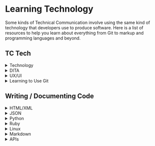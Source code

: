 # Learning Technology

Some kinds of Technical Communication involve using the same kind of technology that developers use to produce software. Here is a list of resources to help you learn about everything from Git to markup and programming languages and beyond.

## TC Tech

<details>
<summary>Technology</summary>

* [Stack Overflow](https://stackoverflow.com/) - A public platform building the definitive collection of coding questions & answers.
* [How Stuff Works](https://www.howstuffworks.com/) 
* [IEEE](https://www.ieee.org/) - The world's largest technical professional organization for the advancement of technology.
</details>




<details>
<summary>DITA</summary>

* [What is DITA and Why Should You Care?](https://learningsolutionsmag.com/articles/524/what-is-dita-and-why-should-you-care)
* [When to use the Concept, Task, and Reference types in DITA ](https://heretto.com/when-to-use-the-concept-task-and-reference-types-in-dita/)
* [DITA Tools ](http://ww25.ditaworld.com/?subid1=20220216-0934-581d-bf37-25e165ae50e4#tool)
* [DITA Conref Overview ](https://www.oxygenxml.com/dita/1.3/specs/archSpec/base/conref-overview.html)
</details>


<details>
<summary>UX/UI</summary>

* [Uxbites](https://www.instagram.com/uxbites/')
* [Aesthetic-Usability Effect](https://lawsofux.com/aesthetic-usability-effect.html)
* [Humane by Design](https://humanebydesign.com/principles/empowering/)
* [UX workshops](https://smashingconf.com/)
* [What Are Heuristics?](https://www.verywellmind.com/what-is-a-heuristic-2795235)
</details>


<details>
<summary>Learning to Use Git</summary>

* [The Git Parable](https://tom.preston-werner.com/2009/05/19/the-git-parable.html) - Tom Preston-Werner
* [The Git Parable - a different approach to understanding Git](https://www.youtube.com/watch?v=jm7QsI-nNjk) - Johan Herland
* [Learn Git Branching](https://learngitbranching.js.org/)
* Git from the inside out ([article](https://maryrosecook.com/blog/post/git-from-the-inside-out)) ([video](https://www.youtube.com/watch?v=fCtZWGhQBvo)) - Mary Rose Cook
* [Git](https://www.writethedocs.org/topics/#git) - Write the Docs
* [Getting Git Right](https://www.atlassian.com/git)
* [Gitflow Cheat Sheet](https://danielkummer.github.io/git-flow-cheatsheet/)
* [GitHub CLI manual](https://cli.github.com/manual/)
* [Gitpod](https://www.gitpod.io/) - Continuously builds your git branches like a CI server so that you can start coding right away.
* [GitHub Courses ](https://lab.github.com/)
* [Git and GitHub for Beginners](https://www.youtube.com/watch?v=RGOj5yH7evk) - Crash Course
* [Git Troubleshooting](https://ohshitgit.com/)
* [How to Write a Git Commit Message ](https://cbea.ms/git-commit/)
* [How to write a readable README file](https://www.writethedocs.org/videos/na/2016/write-the-readable-readme-daniel-beck/)
* README file [template](https://www.drupal.org/docs/develop/managing-a-drupalorg-theme-module-or-distribution-project/documenting-your-project/readme-template)
* How to make a [README file](https://www.makeareadme.com/)
* [What are GitHub Actions ](https://dev.to/github/what-are-github-actions-3pml)
* [Open Source GitHub Docs ](https://github.blog/2020-10-07-github-docs-are-now-open-source/)
* [How to Contribute to GitHub Open Source Projects ](https://www.firsttimersonly.com/)
* [Git Cheat Sheet](https://education.github.com/git-cheat-sheet-education.pdf) - The most important and commonly used Git commands
* [Pro Git ](https://git-scm.com/book/en/v2)- A free online copy of the book by Scott Chacon and Ben Straub.
* [Learn Git](https://www.codecademy.com/learn/learn-git) - A Codecademy course for learning to use Git.
* [How to change user.email & user.name for each repository differently](https://crunchify.com/how-to-set-github-user-name-and-user-email-per-repository-different-config-for-different-repository/)
* [Setup Git with multiple config](https://itnext.io/setup-git-with-multiple-configs-9b4111d6928c)
* How to Contribute to an Open Source Project on GitHub ([course](https://egghead.io/courses/how-to-contribute-to-an-open-source-project-on-github))
* GitLab [Docs](https://docs.gitlab.com/) - A searchable docs portal. 
</details>


## Writing / Documenting Code 

<details>
<summary>HTML/XML</summary>

* [XML Building Blocks ](https://www.w3schools.com/xml/xml_dtd_building.asp#:~:text=Elements%20are%20the%20main%20building%20blocks%20of%20both%20XML%20and%20HTML%20documents.&text=Examples%20of%20XML%20elements%20could,br%22%20and%20%22img%22)
* [XML Elements vs. Attributes](https://www.w3schools.com/xml/xml_dtd_el_vs_attr.asp)
* [HTML Value Attribute](https://www.w3schools.com/tags/att_value.asp)
* [HTML Tutorial](https://www.w3schools.com/html/)
* [XML Tutorial](https://www.w3schools.com/xml/)
* [HTML Character Entities Cheat Sheet ](https://cheatography.com/davechild/cheat-sheets/html-character-entities/)
* [XML Elements Cheat Sheet](https://cheatography.com/nqramjets/cheat-sheets/xml-1-0/)
</details>

<details>
<summary>JSON</summary>

* [An introduction to JSON ](https://www.w3schools.com/js/js_json_intro.asp)
* [Working with JSON ](https://developer.mozilla.org/en-US/docs/Learn/JavaScript/Objects/JSON)
* [JSON data set sample](https://opensource.adobe.com/Spry/samples/data_region/JSONDataSetSample.html)
* [JSON objects](https://www.w3schools.com/js/js_json_objects.asp)
</details>


<details>
<summary>Python</summary>

* [Python](https://www.python.org/)
* [Python Tutorial](https://www.w3schools.com/python/)
* [Python Cheat Sheet ](https://www.pythoncheatsheet.org/#Python-Basics)
* [Sphinx](https://runawayhorse001.github.io/SphinxGithub/index.html) - A Python Documentation Generator
* [Introduction to Sphinx ](https://av.tib.eu/media/32773)
* [NumPy tutorials](https://numpy.org/numpy-tutorials/) - NumPy is the fundamental package for scientific computing in Python.
</details>


<details>
<summary>Ruby</summary>

* [Ruby Overview](https://www.tutorialspoint.com/ruby/ruby_overview.htm)
* [Ruby in Twenty Minutes](https://www.ruby-lang.org/en/documentation/quickstart/)
* [Ruby Cheat Sheet ](http://www.cheat-sheets.org/saved-copy/RubyCheat.pdf)
* [Ruby Syntax](https://www.tutorialspoint.com/ruby/ruby_syntax.htm)
</details>

<details>
<summary>Linux</summary>

* [Conventions for Writing Linux Man Pages](https://linux.die.net/man/7/man-pages)
* [Linux Programmer's Manual](https://manpages.debian.org/unstable/manpages/man-pages.7.en.html)
</details>

<details>
<summary>Markdown</summary>

* [Markdown Guide](https://www.markdownguide.org/)
* [Markdown Tutorial](https://www.markdowntutorial.com/)
* [Markdown Cheat Sheet ](https://commonmark.org/help/)
* [Marktown 1.0.1 Download](https://daringfireball.net/projects/markdown/)
* [MDX 2](https://mdxjs.com/)
* [The MyST Syntax Guide](https://myst-parser.readthedocs.io/en/latest/using/syntax.html) - MyST is a rich and extensible flavor of Markdown meant for technical documentation and publishing
</details>

<details>
<summary>APIs</summary>

* API documentation [best practices](https://bocoup.com/blog/documenting-your-api) (blog post in [bobcoup](https://bocoup.com/))
</details>

